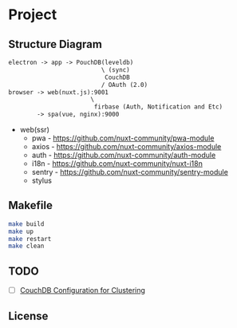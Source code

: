 # Project

## Structure Diagram

```txt
electron -> app -> PouchDB(leveldb)
                          \ (sync)
                           CouchDB
                          / OAuth (2.0)
browser -> web(nuxt.js):9001
                       \
                        firbase (Auth, Notification and Etc)
        -> spa(vue, nginx):9000
```

* web(ssr)
  * pwa - https://github.com/nuxt-community/pwa-module
  * axios - https://github.com/nuxt-community/axios-module
  * auth - https://github.com/nuxt-community/auth-module
  * i18n - https://github.com/nuxt-community/nuxt-i18n
  * sentry - https://github.com/nuxt-community/sentry-module
  * stylus

## Makefile

```bash
make build
make up
make restart
make clean
```

## TODO

* [ ] [CouchDB Configuration for Clustering](http://docs.couchdb.org/en/stable/config/cluster.html)

## License